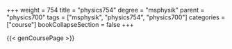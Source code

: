 +++
weight = 754
title = "physics754"
degree = "msphysik"
parent = "physics700"
tags = ["msphysik", "physics754", "physics700"]
categories = ["course"]
bookCollapseSection = false
+++

{{< genCoursePage >}}
